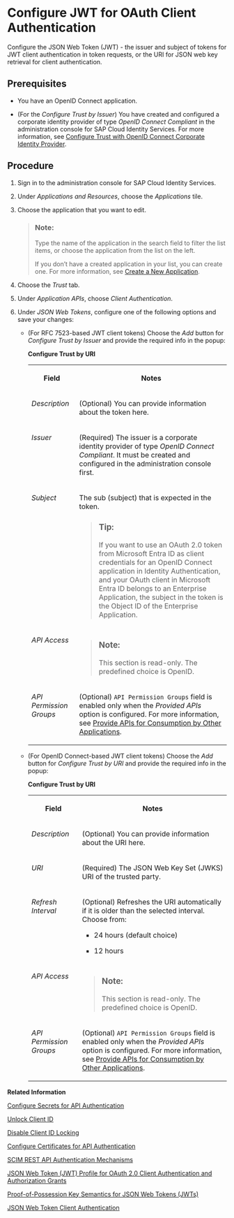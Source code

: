 <!-- loiodb97a69901484f9da284d582ed0244ff -->

# Configure JWT for OAuth Client Authentication

Configure the JSON Web Token \(JWT\) - the issuer and subject of tokens for JWT client authentication in token requests, or the URI for JSON web key retrieval for client authentication.



<a name="loiodb97a69901484f9da284d582ed0244ff__prereq_lz2_wxt_1tb"/>

## Prerequisites

-   You have an OpenID Connect application.

-   \(For the *Configure Trust by Issuer*\) You have created and configured a corporate identity provider of type *OpenID Connect Compliant* in the administration console for SAP Cloud Identity Services. For more information, see [Configure Trust with OpenID Connect Corporate Identity Provider](configure-trust-with-openid-connect-corporate-identity-provider-8ff83a1.md).




## Procedure

1.  Sign in to the administration console for SAP Cloud Identity Services.

2.  Under *Applications and Resources*, choose the *Applications* tile.

3.  Choose the application that you want to edit.

    > ### Note:  
    > Type the name of the application in the search field to filter the list items, or choose the application from the list on the left.
    > 
    > If you don’t have a created application in your list, you can create one. For more information, see [Create a New Application](create-a-new-application-0d4b255.md).

4.  Choose the *Trust* tab.

5.  Under *Application APIs*, choose *Client Authentication*.

6.  Under *JSON Web Tokens*, configure one of the following options and save your changes:

    -   \(For RFC 7523-based JWT client tokens\) Choose the *Add* button for *Configure Trust by Issuer* and provide the required info in the popup:

        **Configure Trust by URI**


        <table>
        <tr>
        <th valign="top">

        Field
        
        </th>
        <th valign="top">

        Notes
        
        </th>
        </tr>
        <tr>
        <td valign="top">
        
        *Description*
        
        </td>
        <td valign="top">
        
        \(Optional\) You can provide information about the token here.
        
        </td>
        </tr>
        <tr>
        <td valign="top">
        
        *Issuer*
        
        </td>
        <td valign="top">
        
        \(Required\) The issuer is a corporate identity provider of type *OpenID Connect Compliant*. It must be created and configured in the administration console first.
        
        </td>
        </tr>
        <tr>
        <td valign="top">
        
        *Subject*
        
        </td>
        <td valign="top">
        
        The sub \(subject\) that is expected in the token.

        > ### Tip:  
        > If you want to use an OAuth 2.0 token from Microsoft Entra ID as client credentials for an OpenID Connect application in Identity Authentication, and your OAuth client in Microsoft Entra ID belongs to an Enterprise Application, the subject in the token is the Object ID of the Enterprise Application.


        
        </td>
        </tr>
        <tr>
        <td valign="top">
        
        *API Access*
        
        </td>
        <td valign="top">
        
        > ### Note:  
        > This section is read-only. The predefined choice is OpenID.


        
        </td>
        </tr>
        <tr>
        <td valign="top">
        
        *API Permission Groups*
        
        </td>
        <td valign="top">
        
        \(Optional\) `API Permission Groups` field is enabled only when the *Provided APIs* option is configured. For more information, see [Provide APIs for Consumption by Other Applications](../Development/provide-apis-for-consumption-by-other-applications-9d2fe83.md).
        
        </td>
        </tr>
        </table>
        
    -   \(For OpenID Connect-based JWT client tokens\) Choose the *Add* button for *Configure Trust by URI* and provide the required info in the popup:

        **Configure Trust by URI**


        <table>
        <tr>
        <th valign="top">

        Field
        
        </th>
        <th valign="top">

        Notes
        
        </th>
        </tr>
        <tr>
        <td valign="top">
        
        *Description*
        
        </td>
        <td valign="top">
        
        \(Optional\) You can provide information about the URI here.
        
        </td>
        </tr>
        <tr>
        <td valign="top">
        
        *URI*
        
        </td>
        <td valign="top">
        
        \(Required\) The JSON Web Key Set \(JWKS\) URI of the trusted party.
        
        </td>
        </tr>
        <tr>
        <td valign="top">
        
        *Refresh Interval*
        
        </td>
        <td valign="top">
        
        \(Optional\) Refreshes the URI automatically if it is older than the selected interval. Choose from:

        -   24 hours \(default choice\)

        -   12 hours



        
        </td>
        </tr>
        <tr>
        <td valign="top">
        
        *API Access*
        
        </td>
        <td valign="top">
        
        > ### Note:  
        > This section is read-only. The predefined choice is OpenID.


        
        </td>
        </tr>
        <tr>
        <td valign="top">
        
        *API Permission Groups*
        
        </td>
        <td valign="top">
        
        \(Optional\) `API Permission Groups` field is enabled only when the *Provided APIs* option is configured. For more information, see [Provide APIs for Consumption by Other Applications](../Development/provide-apis-for-consumption-by-other-applications-9d2fe83.md).
        
        </td>
        </tr>
        </table>
        


**Related Information**  


[Configure Secrets for API Authentication](configure-secrets-for-api-authentication-5c3c35e.md "This document describes how developers configure secrets with scopes and validity for client authentication.")

[Unlock Client ID](unlock-client-id-665b9e0.md "Unlock the client ID after five failed logon attempts before the automatic unlock time of 60 minutes has passed.")

[Disable Client ID Locking](disable-client-id-locking-f1dc77e.md "You can disable the automatic lock of the client ID after five failed logon attempts.")

[Configure Certificates for API Authentication](configure-certificates-for-api-authentication-c408083.md "This document describes how developers configure the certificates used for authentication when the API methods and OpenID Connect scenarios of Identity Authentication are used.")

[SCIM REST API Authentication Mechanisms](scim-rest-api-authentication-mechanisms-c599c89.md "See how to configure the authentication mechanisms for the SCIM REST API methods of Identity Authentication.")

[JSON Web Token \(JWT\) Profile for OAuth 2.0 Client Authentication and Authorization Grants](https://www.rfc-editor.org/rfc/rfc7523)

[Proof-of-Possession Key Semantics for JSON Web Tokens \(JWTs\)](https://www.rfc-editor.org/rfc/rfc7800.html)

[JSON Web Token Client Authentication](https://openid.net/specs/openid-connect-core-1_0.html#ClientAuthentication)

